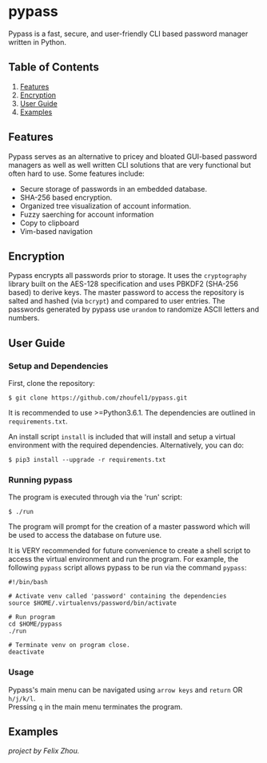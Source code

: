 # pypass

Pypass is a fast, secure, and user-friendly CLI based password manager written in Python.

## Table of Contents
1. [Features](#features)
2. [Encryption](#encryption)
3. [User Guide](#user-guide)
4. [Examples](#examples)

## Features
Pypass serves as an alternative to pricey and bloated GUI-based password managers as well as well written CLI solutions that are very functional but often hard to use. Some features include:

* Secure storage of passwords in an embedded database.
* SHA-256 based encryption.
* Organized tree visualization of account information.
* Fuzzy saerching for account information
* Copy to clipboard
* Vim-based navigation

## Encryption
Pypass encrypts all passwords prior to storage. It uses the `cryptography` library built on the AES-128 specification and uses PBKDF2 (SHA-256 based) to derive keys. The master password to access the repository is salted and hashed (via `bcrypt`) and compared to user entries. The passwords generated by pypass use `urandom` to randomize ASCII letters and numbers.

## User Guide
### Setup and Dependencies
First, clone the repository:

```
$ git clone https://github.com/zhoufel1/pypass.git
```

It is recommended to use >=Python3.6.1. The dependencies are outlined in `requirements.txt`.

An install script `install` is included that will install and setup a virtual environment with the required dependencies. Alternatively, you can do:

```
$ pip3 install --upgrade -r requirements.txt
```

### Running pypass
The program is executed through via the 'run' script:
```
$ ./run
```
The program will prompt for the creation of a master password which will be used to access the database on future use.

It is VERY recommended for future convenience to create a shell script to access the virtual environment and run the program. For example, the following
`pypass` script allows pypass to be run via the command `pypass`:

```
#!/bin/bash

# Activate venv called 'password' containing the dependencies
source $HOME/.virtualenvs/password/bin/activate

# Run program
cd $HOME/pypass
./run

# Terminate venv on program close.
deactivate
```

### Usage
Pypass's main menu can be navigated using `arrow keys` and `return` OR `h/j/k/l`.</br>
Pressing `q` in the main menu terminates the program.


## Examples

_project by Felix Zhou._
